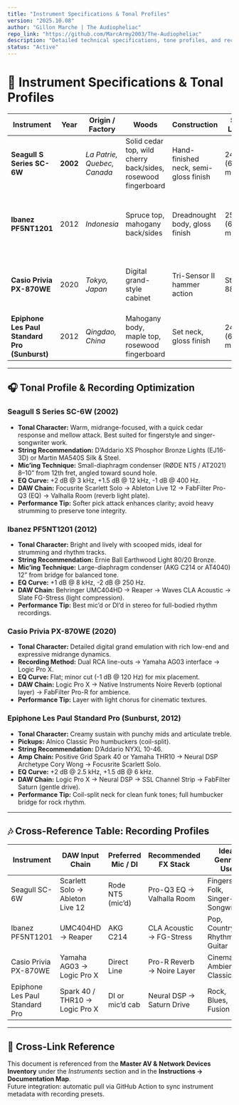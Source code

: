 ```yaml
---
title: "Instrument Specifications & Tonal Profiles"
version: "2025.10.08"
author: "Gillon Marche | The Audiopheliac"
repo_link: "https://github.com/MarcArmy2003/The-Audiopheliac"
description: "Detailed technical specifications, tone profiles, and recording optimization data for all instruments in The Audiopheliac collection."
status: "Active"
---
```


# 🎸 Instrument Specifications & Tonal Profiles

| Instrument | Year | Origin / Factory | Woods | Construction | Scale Length | Nut Width | Pickups / Electronics | Bridge Design | Notes |
|-------------|------|------------------|--------|---------------|---------------|------------|-----------------------|----------------|-------|
| **Seagull S Series SC-6W** | **2002** | *La Patrie, Quebec, Canada* | Solid cedar top, wild cherry back/sides, rosewood fingerboard | Hand-finished neck, semi-gloss finish | 24.84” (630 mm) | 1.8” | Passive acoustic (none) | Compensated Tusq saddle, rosewood bridge | Pre-Godin build, highly resonant with soft dynamic ceiling |
| **Ibanez PF5NT1201** | 2012 | *Indonesia* | Spruce top, mahogany back/sides | Dreadnought body, gloss finish | 25.6” (650 mm) | 1.65” | Passive acoustic | Rosewood bridge with compensated saddle | Strong projection, slightly scooped mids; perfect for strumming |
| **Casio Privia PX-870WE** | 2020 | *Tokyo, Japan* | Digital grand-style cabinet | Tri-Sensor II hammer action | Standard 88-key | — | Built-in stereo speakers + line out | Fixed weighted keybed | Integrated sound engine with realistic sympathetic resonance |
| **Epiphone Les Paul Standard Pro (Sunburst)** | 2012 | *Qingdao, China* | Mahogany body, maple top, rosewood fingerboard | Set neck, gloss finish | 24.75” (628 mm) | 1.68” | Alnico Classic Pro humbuckers, coil-split | Tune-o-Matic bridge with stopbar tailpiece | Classic Les Paul tone with vintage output and sustain |

---

## 🎧 Tonal Profile & Recording Optimization

### **Seagull S Series SC-6W (2002)**
- **Tonal Character:** Warm, midrange-focused, with a quick cedar response and mellow attack. Best suited for fingerstyle and singer-songwriter work.
- **String Recommendation:** D’Addario XS Phosphor Bronze Lights (EJ16-3D) or Martin MA540S Silk & Steel.
- **Mic’ing Technique:** Small-diaphragm condenser (RØDE NT5 / AT2021) 8–10” from 12th fret, angled toward sound hole.
- **EQ Curve:** +2 dB @ 3 kHz, +1.5 dB @ 12 kHz, -1 dB @ 400 Hz.
- **DAW Chain:** Focusrite Scarlett Solo → Ableton Live 12 → FabFilter Pro-Q3 (EQ) → Valhalla Room (reverb light plate).
- **Performance Tip:** Softer pick attack enhances clarity; avoid heavy strumming to preserve tone integrity.

### **Ibanez PF5NT1201 (2012)**
- **Tonal Character:** Bright and lively with scooped mids, ideal for strumming and rhythm tracks.
- **String Recommendation:** Ernie Ball Earthwood Light 80/20 Bronze.
- **Mic’ing Technique:** Large-diaphragm condenser (AKG C214 or AT4040) 12” from bridge for balanced tone.
- **EQ Curve:** +1 dB @ 8 kHz, -2 dB @ 250 Hz.
- **DAW Chain:** Behringer UMC404HD → Reaper → Waves CLA Acoustic → Slate FG-Stress (light compression).
- **Performance Tip:** Best mic’d or DI’d in stereo for full-bodied rhythm recordings.

### **Casio Privia PX-870WE (2020)**
- **Tonal Character:** Detailed digital grand emulation with rich low-end and expressive midrange dynamics.
- **Recording Method:** Dual RCA line-outs → Yamaha AG03 interface → Logic Pro X.
- **EQ Curve:** Flat; minor cut (-1 dB @ 120 Hz) for mix placement.
- **DAW Chain:** Logic Pro X → Native Instruments Noire Reverb (optional layer) → FabFilter Pro-R for ambience.
- **Performance Tip:** Layer with light chorus for cinematic textures.

### **Epiphone Les Paul Standard Pro (Sunburst, 2012)**
- **Tonal Character:** Creamy sustain with punchy mids and articulate treble.
- **Pickups:** Alnico Classic Pro humbuckers (coil-split).
- **String Recommendation:** D’Addario NYXL 10-46.
- **Amp Chain:** Positive Grid Spark 40 or Yamaha THR10 → Neural DSP Archetype Cory Wong → Focusrite Scarlett Solo.
- **EQ Curve:** +2 dB @ 2.5 kHz, +1.5 dB @ 6 kHz.
- **DAW Chain:** Logic Pro X → Neural DSP → SSL Channel Strip → FabFilter Saturn (gentle drive).
- **Performance Tip:** Coil-split neck for clean funk tones; full humbucker bridge for rock rhythm.

---

## 🎶 Cross-Reference Table: Recording Profiles

| Instrument | DAW Input Chain | Preferred Mic / DI | Recommended FX Stack | Ideal Genre / Use |
|-------------|------------------|--------------------|----------------------|-------------------|
| Seagull SC-6W | Scarlett Solo → Ableton Live 12 | Rode NT5 (mic’d) | Pro-Q3 EQ → Valhalla Room | Fingerstyle, Folk, Singer-Songwriter |
| Ibanez PF5NT1201 | UMC404HD → Reaper | AKG C214 | CLA Acoustic → FG-Stress | Pop, Country, Rhythm Guitar |
| Casio Privia PX-870WE | Yamaha AG03 → Logic Pro X | Direct Line | Pro-R Reverb → Noire Layer | Cinematic, Ambient, Classical |
| Epiphone Les Paul Standard Pro | Spark 40 / THR10 → Logic Pro X | DI or mic’d cab | Neural DSP → Saturn Drive | Rock, Blues, Fusion |

---

## 🔗 Cross-Link Reference
This document is referenced from the **Master AV & Network Devices Inventory** under the *Instruments* section and in the **Instructions → Documentation Map**.  
Future integration: automatic pull via GitHub Action to sync instrument metadata with recording presets.

